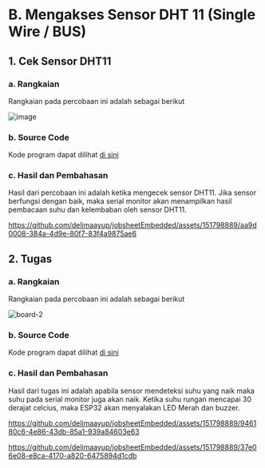 # B. Mengakses Sensor DHT 11 (Single Wire / BUS)

## 1. Cek Sensor DHT11

### a. Rangkaian 
Rangkaian pada percobaan ini adalah sebagai berikut

<img alt="image" src="https://github.com/delimaayup/jobsheetEmbedded/assets/151798889/cca91488-7ed5-4895-8eec-67d8496790c8">

### b. Source Code
Kode program dapat dilihat <a href="1.%20rangkaian/dht11_1/dht11_1.ino">di sini</a>

### c. Hasil dan Pembahasan
Hasil dari percobaan ini adalah ketika mengecek sensor DHT11. Jika sensor berfungsi dengan baik, maka serial monitor akan menampilkan hasil pembacaan suhu dan kelembaban oleh sensor DHT11.

https://github.com/delimaayup/jobsheetEmbedded/assets/151798889/aa9d0008-384a-4d9e-80f7-83f4a9875ae6


## 2. Tugas

### a. Rangkaian
Rangkaian pada percobaan ini adalah sebagai berikut

![board-2](https://github.com/farhanhisyam/sistemEmbedded/assets/94108385/14779bf1-007e-428e-b901-ab4477c5802c)


### b. Source Code
Kode program dapat dilihat <a href="2.%20tugas/dht11_tugas/dht11_tugas.ino">di sini</a>

### c. Hasil dan Pembahasan
Hasil dari tugas ini adalah apabila sensor mendeteksi suhu yang naik maka suhu pada serial monitor juga akan naik.
Ketika suhu rungan mencapai 30 derajat celcius, maka ESP32 akan menyalakan LED Merah dan buzzer.

https://github.com/delimaayup/jobsheetEmbedded/assets/151798889/946180c6-4e86-43db-85a1-939a84603e63

https://github.com/delimaayup/jobsheetEmbedded/assets/151798889/37e06e08-e8ca-4170-a820-6475894d1cdb
